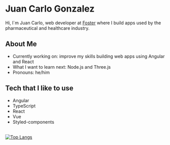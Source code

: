# Juan Carlo Gonzalez

Hi, I`m Juan Carlo, web developer at <a href="https://www.foster.com.br">Foster</a> where I build apps used by the pharmaceutical and healthcare industry.

## About Me

* Currently working on: improve my skills building web apps using Angular and React
* What I want to learn next: Node.js and Three.js
* Pronouns: he/him

## Tech that I like to use

* Angular
* TypeScript
* React
* Vue
* Styled-components


<br>[![Top Langs](https://github-readme-stats.vercel.app/api/top-langs/?username=anuraghazra&layout=compact&theme=vue)](https://github.com/jcgonzalezasj/github-readme-stats)

